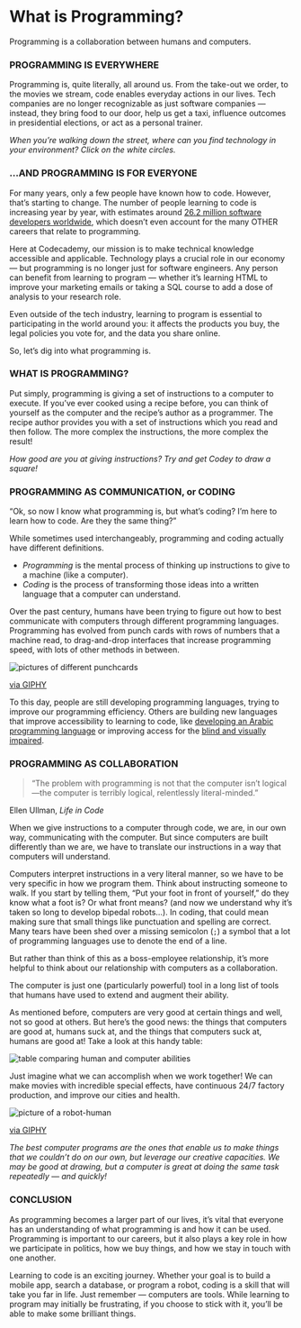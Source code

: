 # What is Programming?

Programming is a collaboration between humans and computers.

### PROGRAMMING IS EVERYWHERE

Programming is, quite literally, all around us. From the take-out we order, to the movies we stream, code enables everyday actions in our lives. Tech companies are no longer recognizable as just software companies — instead, they bring food to our door, help us get a taxi, influence outcomes in presidential elections, or act as a personal trainer.

_When you’re walking down the street, where can you find technology in your environment? Click on the white circles._

  

### …AND PROGRAMMING IS FOR EVERYONE

For many years, only a few people have known how to code. However, that’s starting to change. The number of people learning to code is increasing year by year, with estimates around [26.2 million software developers worldwide](https://www.idc.com/getdoc.jsp?containerId=US47513521), which doesn’t even account for the many OTHER careers that relate to programming.

Here at Codecademy, our mission is to make technical knowledge accessible and applicable. Technology plays a crucial role in our economy — but programming is no longer just for software engineers. Any person can benefit from learning to program — whether it’s learning HTML to improve your marketing emails or taking a SQL course to add a dose of analysis to your research role.

Even outside of the tech industry, learning to program is essential to participating in the world around you: it affects the products you buy, the legal policies you vote for, and the data you share online.

So, let’s dig into what programming is.

### WHAT IS PROGRAMMING?

Put simply, programming is giving a set of instructions to a computer to execute. If you’ve ever cooked using a recipe before, you can think of yourself as the computer and the recipe’s author as a programmer. The recipe author provides you with a set of instructions which you read and then follow. The more complex the instructions, the more complex the result!

_How good are you at giving instructions? Try and get Codey to draw a square!_

  

### PROGRAMMING AS COMMUNICATION, or CODING

“Ok, so now I know what programming is, but what’s coding? I’m here to learn how to code. Are they the same thing?”

While sometimes used interchangeably, programming and coding actually have different definitions.

-   _Programming_ is the mental process of thinking up instructions to give to a machine (like a computer).
-   _Coding_ is the process of transforming those ideas into a written language that a computer can understand.

Over the past century, humans have been trying to figure out how to best communicate with computers through different programming languages. Programming has evolved from punch cards with rows of numbers that a machine read, to drag-and-drop interfaces that increase programming speed, with lots of other methods in between.

![pictures of different punchcards](https://media.giphy.com/media/1YhafU1NFtethNxJwa/giphy.gif)

[via GIPHY](https://giphy.com/gifs/punch-card-computer-1YhafU1NFtethNxJwa)

To this day, people are still developing programming languages, trying to improve our programming efficiency. Others are building new languages that improve accessibility to learning to code, like [developing an Arabic programming language](http://nas.sr/%D9%82%D9%84%D8%A8/) or improving access for the [blind and visually impaired](https://wp.nyu.edu/ability/).

### PROGRAMMING AS COLLABORATION

> “The problem with programming is not that the computer isn’t logical—the computer is terribly logical, relentlessly literal-minded.”

Ellen Ullman, _Life in Code_

When we give instructions to a computer through code, we are, in our own way, communicating with the computer. But since computers are built differently than we are, we have to translate our instructions in a way that computers will understand.

Computers interpret instructions in a very literal manner, so we have to be very specific in how we program them. Think about instructing someone to walk. If you start by telling them, “Put your foot in front of yourself,” do they know what a foot is? Or what front means? (and now we understand why it’s taken so long to develop bipedal robots…). In coding, that could mean making sure that small things like punctuation and spelling are correct. Many tears have been shed over a missing semicolon (`;`) a symbol that a lot of programming languages use to denote the end of a line.

But rather than think of this as a boss-employee relationship, it’s more helpful to think about our relationship with computers as a collaboration.

The computer is just one (particularly powerful) tool in a long list of tools that humans have used to extend and augment their ability.

As mentioned before, computers are very good at certain things and well, not so good at others. But here’s the good news: the things that computers are good at, humans suck at, and the things that computers suck at, humans are good at! Take a look at this handy table:

![table comparing human and computer abilities](https://content.codecademy.com/programs/code-foundations-path/bop-i/human_computer.png)

Just imagine what we can accomplish when we work together! We can make movies with incredible special effects, have continuous 24/7 factory production, and improve our cities and health.

![picture of a robot-human](https://media.giphy.com/media/eyawSuxAexInC/giphy.gif)

[via GIPHY](https://giphy.com/gifs/robot-human-fx2-eyawSuxAexInC)

_The best computer programs are the ones that enable us to make things that we couldn’t do on our own, but leverage our creative capacities. We may be good at drawing, but a computer is great at doing the same task repeatedly — and quickly!_

  

### CONCLUSION

As programming becomes a larger part of our lives, it’s vital that everyone has an understanding of what programming is and how it can be used. Programming is important to our careers, but it also plays a key role in how we participate in politics, how we buy things, and how we stay in touch with one another.

Learning to code is an exciting journey. Whether your goal is to build a mobile app, search a database, or program a robot, coding is a skill that will take you far in life. Just remember — computers are tools. While learning to program may initially be frustrating, if you choose to stick with it, you’ll be able to make some brilliant things.